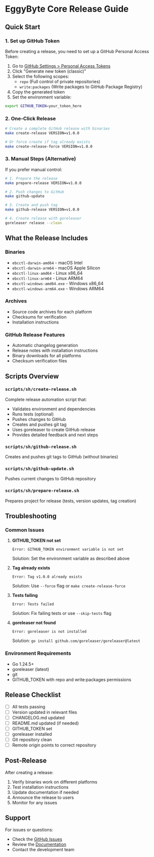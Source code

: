 # EggyByte Core Release Guide

## Quick Start

### 1. Set up GitHub Token

Before creating a release, you need to set up a GitHub Personal Access Token:

1. Go to [GitHub Settings > Personal Access Tokens](https://github.com/settings/tokens)
2. Click "Generate new token (classic)"
3. Select the following scopes:
   - `repo` (Full control of private repositories)
   - `write:packages` (Write packages to GitHub Package Registry)
4. Copy the generated token
5. Set the environment variable:

```bash
export GITHUB_TOKEN=your_token_here
```

### 2. One-Click Release

```bash
# Create a complete GitHub release with binaries
make create-release VERSION=v1.0.0

# Or force create if tag already exists
make create-release-force VERSION=v1.0.0
```

### 3. Manual Steps (Alternative)

If you prefer manual control:

```bash
# 1. Prepare the release
make prepare-release VERSION=v1.0.0

# 2. Push changes to GitHub
make github-update

# 3. Create and push tag
make github-release VERSION=v1.0.0

# 4. Create release with goreleaser
goreleaser release --clean
```

## What the Release Includes

### Binaries
- `ebcctl-darwin-amd64` - macOS Intel
- `ebcctl-darwin-arm64` - macOS Apple Silicon
- `ebcctl-linux-amd64` - Linux x86_64
- `ebcctl-linux-arm64` - Linux ARM64
- `ebcctl-windows-amd64.exe` - Windows x86_64
- `ebcctl-windows-arm64.exe` - Windows ARM64

### Archives
- Source code archives for each platform
- Checksums for verification
- Installation instructions

### GitHub Release Features
- Automatic changelog generation
- Release notes with installation instructions
- Binary downloads for all platforms
- Checksum verification files

## Scripts Overview

### `scripts/sh/create-release.sh`
Complete release automation script that:
- Validates environment and dependencies
- Runs tests (optional)
- Pushes changes to GitHub
- Creates and pushes git tag
- Uses goreleaser to create GitHub release
- Provides detailed feedback and next steps

### `scripts/sh/github-release.sh`
Creates and pushes git tags to GitHub (without binaries)

### `scripts/sh/github-update.sh`
Pushes current changes to GitHub repository

### `scripts/sh/prepare-release.sh`
Prepares project for release (tests, version updates, tag creation)

## Troubleshooting

### Common Issues

1. **GITHUB_TOKEN not set**
   ```
   Error: GITHUB_TOKEN environment variable is not set
   ```
   Solution: Set the environment variable as described above

2. **Tag already exists**
   ```
   Error: Tag v1.0.0 already exists
   ```
   Solution: Use `--force` flag or `make create-release-force`

3. **Tests failing**
   ```
   Error: Tests failed
   ```
   Solution: Fix failing tests or use `--skip-tests` flag

4. **goreleaser not found**
   ```
   Error: goreleaser is not installed
   ```
   Solution: `go install github.com/goreleaser/goreleaser@latest`

### Environment Requirements

- Go 1.24.5+
- goreleaser (latest)
- git
- GITHUB_TOKEN with repo and write:packages permissions

## Release Checklist

- [ ] All tests passing
- [ ] Version updated in relevant files
- [ ] CHANGELOG.md updated
- [ ] README.md updated (if needed)
- [ ] GITHUB_TOKEN set
- [ ] goreleaser installed
- [ ] Git repository clean
- [ ] Remote origin points to correct repository

## Post-Release

After creating a release:

1. Verify binaries work on different platforms
2. Test installation instructions
3. Update documentation if needed
4. Announce the release to users
5. Monitor for any issues

## Support

For issues or questions:
- Check the [GitHub Issues](https://github.com/eggybyte-technology/go-eggybyte-core/issues)
- Review the [Documentation](docs/)
- Contact the development team
